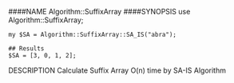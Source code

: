 ####NAME
    Algorithm::SuffixArray
####SYNOPSIS
    use Algorithm::SuffixArray;

    my $SA = Algorithm::SuffixArray::SA_IS("abra");

    ## Results
    $SA = [3, 0, 1, 2];
DESCRIPTION
    Calculate Suffix Array O(n) time by SA-IS Algorithm
